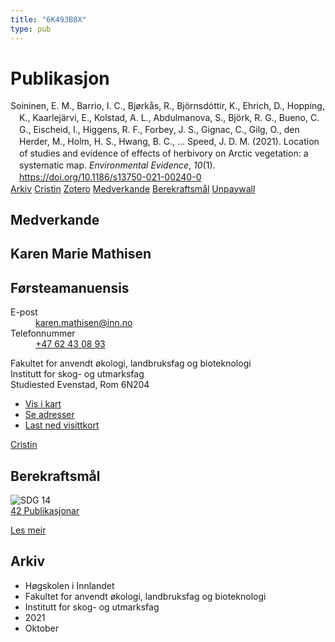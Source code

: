 ```yaml
---
title: "6K493B8X"
type: pub
---
```

<h1>Publikasjon</h1>
<article id="csl-bib-container-6K493B8X" class="csl-bib-container">
  <div class="csl-bib-body" style="line-height: 1.35; padding-left: 1em; text-indent:-1em;">
  <div class="csl-entry">Soininen, E. M., Barrio, I. C., Bj&#xF8;rk&#xE5;s, R., Bj&#xF6;rnsd&#xF3;ttir, K., Ehrich, D., Hopping, K., Kaarlej&#xE4;rvi, E., Kolstad, A. L., Abdulmanova, S., Bj&#xF6;rk, R. G., Bueno, C. G., Eischeid, I., Higgens, R. F., Forbey, J. S., Gignac, C., Gilg, O., den Herder, M., Holm, H. S., Hwang, B. C., &#x2026; Speed, J. D. M. (2021). Location of studies and evidence of effects of herbivory on Arctic vegetation: a systematic map. <i>Environmental Evidence</i>, <i>10</i>(1). <a href="https://doi.org/10.1186/s13750-021-00240-0">https://doi.org/10.1186/s13750-021-00240-0</a></div>
</div>
  <div class="csl-bib-buttons">
    <a href="#taxonomy-article-6K493B8X" class="csl-bib-button">Arkiv</a>
    <a href alt="Cristin URL" class="csl-bib-button">Cristin</a>
    <a href alt="Zotero URL" class="csl-bib-button">Zotero</a>
    <a href="#contributors-article-6K493B8X" class="csl-bib-button">Medverkande</a>
    <a href="#sdg-article-6K493B8X" class="csl-bib-button">Berekraftsmål</a>
    <a href="https://environmentalevidencejournal.biomedcentral.com/track/pdf/10.1186/s13750-021-00240-0" class="csl-bib-button">Unpaywall</a>
  </div>
  <div id="csl-bib-meta-container-6K493B8X"></div>
</article>
<div id="csl-bib-meta-6K493B8X" class="csl-bib-meta">
  <article id="contributors-article-6K493B8X" class="contributors-article">
    <h1>Medverkande</h1>
    <div class="personas">
<div class="vrtx-hinn-person-card">
<div class="photo">
<i class="lar la-user-circle missing-person"></i>
</div>
<div class="info">
<hgroup><h1>Karen Marie Mathisen</h1>
<h2>Førsteamanuensis</h2>
</hgroup><dl>
<dt>E-post</dt>
<dd>
<a href="mailto:karen.mathisen@inn.no">karen.mathisen@inn.no</a>
</dd>
<dt>Telefonnummer</dt>
<dd><a href="tel:+4762430893">
+47 62 43 08 93
</a></dd>
</dl>
<p>
Fakultet for anvendt økologi, landbruksfag og bioteknologi<br>
Institutt for skog- og utmarksfag<br>
Studiested Evenstad,
Rom 6N204
</p>
<ul class="vrtx-hinn-links">
<li><a href="https://www.google.com/maps?q=61.42516,11.07813">Vis i kart</a></li>
<li><a href="https://www.inn.no/finn-en-ansatt/karen-mathisen.html#vrtx-hinn-addresses">Se adresser</a></li>
<li><a href="https://www.inn.no/finn-en-ansatt/karen-mathisen.html?vrtx=vcf">Last ned visittkort</a></li>
</ul>
</div>
</div>
<a href="https://app.cristin.no/persons/show.jsf?id=328273" alt="Cristin URL" class="personas-cristin">Cristin</a>
</div>
  </article>
  <article id="sdg-article-6K493B8X" class="sdg-article">
    <h1>Berekraftsmål</h1>
    <div class="sdg-container"><div id="sdg14" class="sdg">
<img src="{{< params subfolder >}}images/sdg/sdg14_no.png" class="image" alt="SDG 14">
<div class="sdg-overlay">
<a href="{{< params subfolder >}}no/archive/?sdg=14#archive" class="sdg-publication-count"><span>42</span> Publikasjonar</a>
<p><a href="https://www.fn.no/om-fn/fns-baerekraftsmaal/livet-i-havet?lang=nno-NO" class="sdg-read-more">Les meir</a></p>
</div>
</div></div>
  </article>
  <article id="taxonomy-article-6K493B8X" class="taxonomy-article">
    <h1>Arkiv</h1>
    <ul>
      <li>Høgskolen i Innlandet</li>
      <li>Fakultet for anvendt økologi, landbruksfag og bioteknologi</li>
      <li>Institutt for skog- og utmarksfag</li>
      <li>2021</li>
      <li>Oktober</li>
    </ul>
  </article>
</div>
